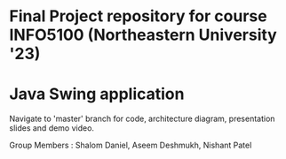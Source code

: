 # Final Project repository for course INFO5100 (Northeastern University '23) 

# Java Swing application 

Navigate to 'master' branch for code, architecture  diagram, presentation slides and demo video.


Group Members : 
Shalom Daniel, Aseem Deshmukh, Nishant Patel
